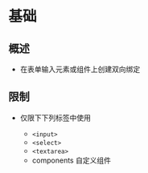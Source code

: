 # 基础

## 概述

+ 在表单输入元素或组件上创建双向绑定

## 限制

+ 仅限下下列标签中使用

  + `<input>`
  + `<select>`
  + `<textarea>`
  + components 自定义组件
